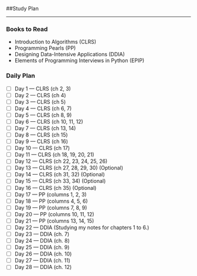 ##Study Plan

---

### Books to Read

- Introduction to Algorithms (CLRS)
- Programming Pearls (PP)
- Designing Data-Intensive Applications (DDIA)
- Elements of Programming Interviews in Python (EPIP)

### Daily Plan

- [ ] Day 1 — CLRS (ch 2, 3)
- [ ] Day 2 — CLRS (ch 4)
- [ ] Day 3 — CLRS (ch 5)
- [ ] Day 4 — CLRS (ch 6, 7)
- [ ] Day 5 — CLRS (ch 8, 9)
- [ ] Day 6 — CLRS (ch 10, 11, 12)
- [ ] Day 7 — CLRS (ch 13, 14)
- [ ] Day 8 — CLRS (ch 15)
- [ ] Day 9 — CLRS (ch 16)
- [ ] Day 10 — CLRS (ch 17)
- [ ] Day 11 — CLRS (ch 18, 19, 20, 21)
- [ ] Day 12 — CLRS (ch 22, 23, 24, 25, 26)
- [ ] Day 13 — CLRS (ch 27, 28, 29, 30) (Optional)
- [ ] Day 14 — CLRS (ch 31, 32) (Optional)
- [ ] Day 15 — CLRS (ch 33, 34) (Optional)
- [ ] Day 16 — CLRS (ch 35) (Optional)
- [ ] Day 17 — PP (columns 1, 2, 3)
- [ ] Day 18 — PP (columns 4, 5, 6)
- [ ] Day 19 — PP (columns 7, 8, 9)
- [ ] Day 20 — PP (columns 10, 11, 12)
- [ ] Day 21 — PP (columns 13, 14, 15)
- [ ] Day 22 — DDIA (Studying my notes for chapters 1 to 6.)
- [ ] Day 23 — DDIA (ch. 7)
- [ ] Day 24 — DDIA (ch. 8)
- [ ] Day 25 — DDIA (ch. 9)
- [ ] Day 26 — DDIA (ch. 10)
- [ ] Day 27 — DDIA (ch. 11)
- [ ] Day 28 — DDIA (ch. 12)
